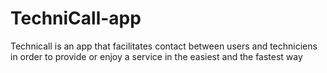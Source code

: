 # TechniCall-app
Technicall is an app that facilitates contact between users and techniciens in order to provide or enjoy a service in the easiest and the fastest way
